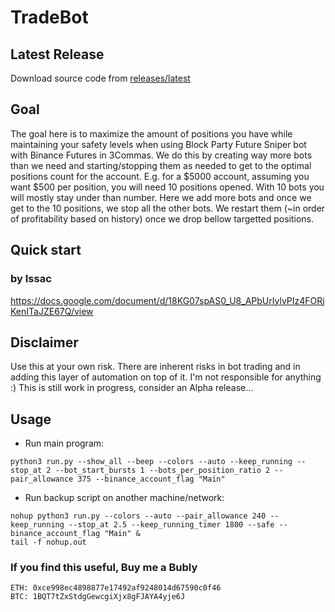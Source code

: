 # TradeBot

## Latest Release
Download source code from [releases/latest](releases/latest)

## Goal

The goal here is to maximize the amount of positions you have while maintaining your safety levels when using Block Party Future Sniper bot with Binance Futures in 3Commas.
We do this by creating way more bots than we need and starting/stopping them as needed to get to the optimal positions count for the account.
E.g. for a $5000 account, assuming you want $500 per position, you will need 10 positions opened.  With 10 bots you will mostly stay under than number.
Here we add more bots and once we get to the 10 positions, we stop all the other bots.  We restart them (~in order of profitability based on history) once we drop bellow targetted positions.


## Quick start
### by Issac
https://docs.google.com/document/d/18KG07spAS0_U8_APbUrIylvPIz4FORjKenITaJZE67Q/view



## Disclaimer
Use this at your own risk.  There are inherent risks in bot trading and in adding this layer of automation on top of it.  I'm not responsible for anything :)
This is still work in progress, consider an Alpha release...


## Usage

- Run main program:
```
python3 run.py --show_all --beep --colors --auto --keep_running --stop_at 2 --bot_start_bursts 1 --bots_per_position_ratio 2 --pair_allowance 375 --binance_account_flag "Main"
```

- Run backup script on another machine/network:
```
nohup python3 run.py --colors --auto --pair_allowance 240 --keep_running --stop_at 2.5 --keep_running_timer 1800 --safe --binance_account_flag "Main" &
tail -f nohup.out
```


### If you find this useful, Buy me a Bubly
```
ETH: 0xce998ec4898877e17492af9248014d67590c0f46
BTC: 1BQT7tZxStdgGewcgiXjx8gFJAYA4yje6J
```

